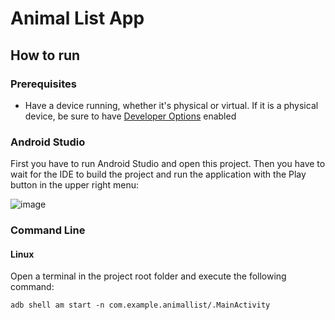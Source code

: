 # Animal List App

## How to run
### Prerequisites
* Have a device running, whether it's physical or virtual. If it is a physical device, be sure to have [Developer Options](https://developer.android.com/studio/debug/dev-options) enabled
### Android Studio
First you have to run Android Studio and open this project. Then you have to wait for the IDE to build the project and run the application with the Play button in the upper right menu:

![image](https://github.com/user-attachments/assets/a6cf332c-90dc-4e8d-ba7c-7e105c2fba23)

### Command Line
#### Linux
Open a terminal in the project root folder and execute the following command:
```
adb shell am start -n com.example.animallist/.MainActivity
```

